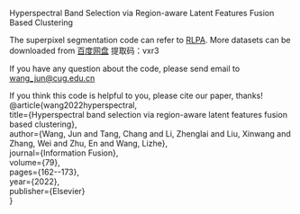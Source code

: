 Hyperspectral Band Selection via Region-aware Latent Features Fusion Based Clustering

The superpixel segmentation code can refer to <a href=https://github.com/junjun-jiang/RLPA>RLPA</a>.
More datasets can be downloaded from <a href=https://pan.baidu.com/s/1895rzjvGRcr6JZLNCsDkGA>百度网盘</a>
提取码：vxr3

If you have any question about the code, please send email to wang_jun@cug.edu.cn

If you think this code is helpful to you, please cite our paper, thanks!\
@article{wang2022hyperspectral, \
  title={Hyperspectral band selection via region-aware latent features fusion based clustering}, \
  author={Wang, Jun and Tang, Chang and Li, Zhenglai and Liu, Xinwang and Zhang, Wei and Zhu, En and Wang, Lizhe},\
  journal={Information Fusion},\
  volume={79},\
  pages={162--173},\
  year={2022},\
  publisher={Elsevier}\
}
